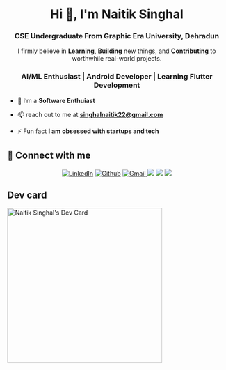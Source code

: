 <h1 align="center">Hi 👋, I'm Naitik Singhal </h1>
<h3 align="center">CSE Undergraduate From Graphic Era University, Dehradun</h3>

<p align="center"> I firmly believe in <b>Learning</b>, <b>Building</b> new things, and <b>Contributing</b> to worthwhile real-world projects.</p>

<h3 align="center">AI/ML Enthusiast | Android Developer | Learning Flutter Development</h3> 

- 🌱 I’m a **Software Enthuiast** 

- 📫 reach out to me at **singhalnaitik22@gmail.com**

- ⚡ Fun fact **I am obsessed with startups and tech**

## 🤝 Connect with me

<div align="center">
<a href="https://www.linkedin.com/in/naitiklovestech/" target="_blank"><img alt="LinkedIn" src="https://img.shields.io/badge/linkedin%20-%230077B5.svg?&style=for-the-badge&logo=linkedin&logoColor=white" /></a>
<a href="https://github.com/naitiklovestech" target="_blank"><img alt="Github" src="https://img.shields.io/badge/GitHub-100000?style=for-the-badge&logo=github&logoColor=white"/></a>
<a href="mailto:singhalnaitik22@gmail.com"><img  alt="Gmail" src="https://img.shields.io/badge/Gmail-D14836?style=for-the-badge&logo=gmail&logoColor=white" />
<a href="https://twitter.com/Naitiklovestech" target="_blank"><img src="https://img.shields.io/badge/twitter-%2300acee.svg?&style=for-the-badge&logo=twitter&logoColor=white&alt=twitter" /></a> 
<a href="https://www.instagram.com/naitiklovestech/" target="_blank"><img src="https://img.shields.io/badge/instagram-%23000000.svg?&style=for-the-badge&logo=instagram&logoColor=white alt=instagram"/></a> 
<a href="[https://www.credly.com/users/rijans-bhagat/badges](https://www.credly.com/users/naitik-singhal/badges)" target="_blank"><img src="https://img.shields.io/badge/Credly-FF6B00.svg?style=for-the-badge&logo=Credly&logoColor=white"/></a>
</div>

## Dev card
<a href="https://app.daily.dev/lucifer_"><img src="https://api.daily.dev/devcards/v2/BH7R1KDSiWOBR2DfthHUe.png?type=default&r=22u" width="356" alt="Naitik Singhal's Dev Card"/></a>
